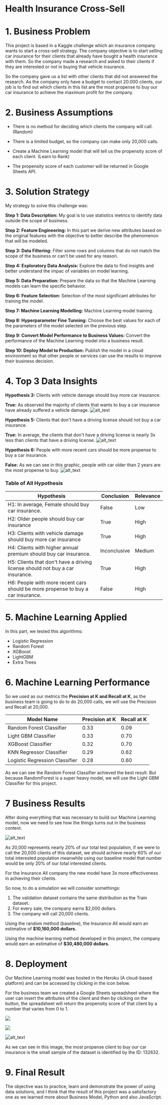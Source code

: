 # Health Insurance Cross-Sell

# 1. Business Problem
This project is based in a Kaggle challenge which an insurance company wants to start a cross-sell strategy. The company objective is to start selling car insurance for their clients that already have bought a health insurance with them. So the company made a research and asked to their clients if they are interested or not in buying that vehicle insurance.

So the company gave us a list with other clients that did not answered the research. As the company only have a budget to contact 20.000 clients, our job is to find out which clients in this list are the most propense to buy our car insurance to achieve the maximum profit for the company.

# 2. Business Assumptions
- There is no method for deciding which clients the company will call. (Random)
- There is a limited budget, so the company can make only 20,000 calls.

- Create a Machine Learning model that will tell us the propensity score of each client. (Learn to Rank)
- The propensity score of each customer will be returned in Google Sheets API.

# 3. Solution Strategy
My strategy to solve this challenge was:

**Step 1: Data Description:** My goal is to use statistics metrics to identify data outside the scope of business.

**Step 2: Feature Engineering:** In this part we derive new attributes based on the original features with the objective to better describe the phenomenon that will be modeled.

**Step 3: Data Filtering:** Filter some rows and columns that do not match the scope of the business or can't be used for any reason.

**Step 4: Exploratory Data Analysis:** Explore the data to find insights and better understand the impac of variables on model learning.

**Step 5: Data Preparation:** Prepare the data so that the Machine Learning models can learn the specific behavior.

**Step 6: Feature Selection:** Selection of the most significant attributes for training the model.

**Step 7: Machine Learning Modelling:** Machine Learning model training.

**Step 8: Hyperparameter Fine Tunning:** Choose the best values for each of the parameters of the model selected on the previous step.

**Step 9: Convert Model Performance to Business Values:** Convert the performance of the Machine Learning model into a business result.

**Step 10: Deploy Model to Production:** Publish the model in a cloud environment so that other people or services can use the results to improve their business decision.

# 4. Top 3 Data Insights

**Hypothesis 3:** Clients with vehicle damage should buy more car insurance.

**True:** As observed the majority of clients that wants to buy a car insurance have already suffered a vehicle damage.
![alt_text](https://github.com/jaohenritm/Health-Insurance-Cross-Sell/blob/main/img/h3.png)


**Hypothesis 5:** Clients that don't have a driving license should not buy a car insurance.

**True:** In average, the clients that don't have a driving license is nearly 3x less than clients that have a driving license.
![alt_text](https://github.com/jaohenritm/Health-Insurance-Cross-Sell/blob/main/img/h5.png)


**Hypothesis 6:** People with more recent cars should be more propense to buy a car insurance.

**False:** As we can see in this graphic, people with car older than 2 years are the most propense to buy.
![alt_text](https://github.com/jaohenritm/Health-Insurance-Cross-Sell/blob/main/img/h6.png)


### Table of All Hypothesis
|Hypothesis  |  Conclusion   | Relevance |
|------------|  ------------ | -----------|
|H1: In average, Female should buy car insurance.                                 | False | Low |
|H2: Older people should buy car insurance                                        | True | High |
|H3: Clients with vehicle damage should buy more car insurance                    | True | High |
|H4: Clients with higher annual premium should buy car insurance.                 | Inconclusive | Medium |
|H5: Clients that don't have a driving license should not buy a car insurance.    | True  | High |
|H6: People with more recent cars should be more propense to buy a car insurance. | False | High |

# 5. Machine Learning Applied

In this part, we tested this algorithms:

- Logistic Regression
- Random Forest
- XGBoost
- LightGBM
- Extra Trees

# 6. Machine Learning Performance

So we used as our metrics the **Precision at K and Recall at K**, as the business team is going to do to do 20,000 calls, we will use the Precision and Recall at 20,000.

| Model Name         | Precision at K | Recall at K |
| ------------------ | -------------- | ----------- |
| Random Forest Classifier | 0.33     | 0.09        |
| Light GBM Classifier | 0.33         | 0.70        |
| XGBoost Classifier | 0.32           | 0.70        |
| KNN Regressor Classifier | 0.29     | 0.62        |
| Logistic Regression Classifier | 0.28 | 0.60      |

As we can see the Random Forest Classifier achieved the best result. But because RandomForest is a super heavy model, we will use the Light GBM Classifier for this project.


# 7 Business Results
After doing everything that was necessary to build our Machine Learning model, now we need to see how the things turns out in the business context.

![alt_text](https://github.com/jaohenritm/Health-Insurance-Cross-Sell/blob/main/img/results.png)

As 20,000 represents nearly 20% of our total test population, if we were to call the 20,000 clients of this dataset, we should achieve nearly 60% of our total interested population meanwhile using our baseline model that number would be only 20% of our total interested clients.

For the Insurance All company the new model have 3x more effectiveness in achieving their clients. 

So now, to do a simulation we will consider somethings:
1. The validation dataset contains the same distribution as the Train dataset.
2. For every sale, the company earns $2,000 dollars.
3. The company will call 20,000 clients.

Using the random method (baseline), the Insurance All would earn an estimative of **$10,160,000 dollars.**

Using the machine learning method developed in this project, the company would earn an estimative of **$30,480,000 dollars.**

# 8. Deployment
Our Machine Learning model was hosted in the Heroku (A cloud-based platform) and can be accessed by clicking in the icon below.

For the business team we created a Google Sheets spreadsheet where the user can insert the attributes of the client and then by clicking on the button, the spreadsheet will return the propensity score of that client by a number that varies from 0 to 1.

<a href="https://hics-model.herokuapp.com/" target="_blank"><img src="https://img.shields.io/badge/Heroku-430098?style=for-the-badge&logo=heroku&logoColor=white" target="_blank"></a>
</div>

<a href="https://docs.google.com/spreadsheets/d/1z4MgVGyOG4tLDsUY_-qb9z0Wxf9WL_nMA-f6uzluXYQ/edit" target="_blank"><img src="https://img.shields.io/badge/Google%20Sheets-34A853?style=for-the-badge&logo=google-sheets&logoColor=white" target="_blank"></a>
</div>

![alt_text](https://github.com/jaohenritm/Health-Insurance-Cross-Sell/blob/main/img/spreadsheet.png)

As we can see in this image, the most propense client to buy our car insurance is the small sample of the dataset is identified by the ID: 132632.

# 9. Final Result
The objective was to practice, learn and demonstrate the power of using data solutions, and I think that the result of this project was a satisfactory one as we learned more about Business Model, Python and also JavaScript.
